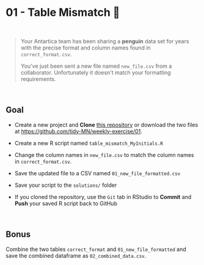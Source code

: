 # 01 - Table Mismatch :penguin:

<br>

> Your Antartica team has been sharing a **penguin** data set for years with the precise format and column names found in `correct_format.csv`.
>
> You've just been sent a new file named `new_file.csv` from a collaborator. Unfortunately it doesn't match your formatting requirements.

<br>

## Goal

- Create a new project and **Clone** [this repository](https://github.com/tidy-MN/weekly-exercise) or download the two files at https://github.com/tidy-MN/weekly-exercise/01. 

- Create a new R script named `table_mismatch_MyInitials.R`

- Change the column names in `new_file.csv` to match the column names in `correct_format.csv`. 

- Save the updated file to a CSV named `01_new_file_formatted.csv`

- Save your script to the `solutions/` folder

- If you cloned the repository, use the `Git` tab in RStudio to **Commit** and **Push** your saved R script back to GitHub

<br>

## Bonus

Combine the two tables `correct_format` and `01_new_file_formatted` and save the combined dataframe as `02_combined_data.csv`.
